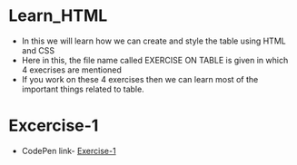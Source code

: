 # Learn_HTML
- In this we will learn how we can create and style the table using HTML and CSS
- Here in this, the file name called EXERCISE ON TABLE is given in which 4 execrises are mentioned
- If you work on these 4 exercises then we can learn most of the important things related to table.

# Excercise-1
- CodePen link- [Exercise-1](https://codepen.io/collection/eJjWpq)





